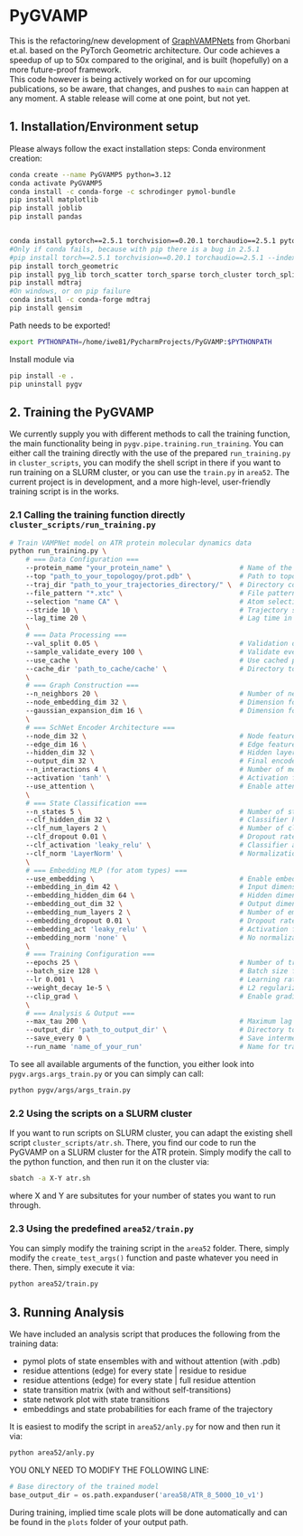 # PyGVAMP

This is the refactoring/new development of [GraphVAMPNets](https://github.com/ghorbanimahdi73/GraphVampNet) from Ghorbani et.al. based on the PyTorch Geometric architecture. Our code achieves a speedup of up to 50x compared to the original, and is built (hopefully) on a more future-proof framework.\
This code however is being actively worked on for our upcoming publications, so be aware, that changes, and pushes to `main` can happen at any moment. A stable release will come at one point, but not yet. 

## 1. Installation/Environment setup
Please always follow the exact installation steps:
Conda environment creation:
```bash
conda create --name PyGVAMP5 python=3.12
conda activate PyGVAMP5
conda install -c conda-forge -c schrodinger pymol-bundle
pip install matplotlib
pip install joblib
pip install pandas


conda install pytorch==2.5.1 torchvision==0.20.1 torchaudio==2.5.1 pytorch-cuda=12.4 -c pytorch -c nvidia
#Only if conda fails, because with pip there is a bug in 2.5.1
#pip install torch==2.5.1 torchvision==0.20.1 torchaudio==2.5.1 --index-url https://download.pytorch.org/whl/cu124
pip install torch_geometric
pip install pyg_lib torch_scatter torch_sparse torch_cluster torch_spline_conv -f https://data.pyg.org/whl/torch-2.5.0+cu124.html
pip install mdtraj
#On windows, or on pip failure
conda install -c conda-forge mdtraj
pip install gensim
```
Path needs to be exported!
```bash
export PYTHONPATH=/home/iwe81/PycharmProjects/PyGVAMP:$PYTHONPATH
```

Install module via
```bash
pip install -e .
pip uninstall pygv
```

## 2. Training the PyGVAMP

We currently supply you with different methods to call the training function, the main functionality being in `pygv.pipe.training.run_training`. You can either call the training directly  with the use of the prepared `run_training.py` in `cluster_scripts`, you can modify the shell script in there if you want to run training on a SLURM cluster, or you can use the `train.py` in `area52`. The current project is in development, and a more high-level, user-friendly training script is in the works.

### 2.1 Calling the training function directly `cluster_scripts/run_training.py`

```bash
# Train VAMPNet model on ATR protein molecular dynamics data
python run_training.py \
    # === Data Configuration ===
    --protein_name "your_protein_name" \                 # Name of the protein 
    --top "path_to_your_topologoy/prot.pdb" \            # Path to topology/structure file
    --traj_dir "path_to_your_trajectories_directory/" \  # Directory containing trajectory files
    --file_pattern "*.xtc" \                             # File pattern for trajectory files
    --selection "name CA" \                              # Atom selection (MDTRAJ based)
    --stride 10 \                                        # Trajectory stride
    --lag_time 20 \                                      # Lag time in nanoseconds
    \
    # === Data Processing ===
    --val_split 0.05 \                                   # Validation data percentage
    --sample_validate_every 100 \                        # Validate every N batches during training
    --use_cache \                                        # Use cached preprocessed data if available
    --cache_dir 'path_to_cache/cache' \                  # Directory to store cached data
    \
    # === Graph Construction ===
    --n_neighbors 20 \                                   # Number of nearest neighbors
    --node_embedding_dim 32 \                            # Dimension for initial node embeddings
    --gaussian_expansion_dim 16 \                        # Dimension for distance feature expansion (edge feats)
    \
    # === SchNet Encoder Architecture ===
    --node_dim 32 \                                      # Node feature dimension
    --edge_dim 16 \                                      # Edge feature dimension  
    --hidden_dim 32 \                                    # Hidden layer dimension
    --output_dim 32 \                                    # Final encoder output dimension
    --n_interactions 4 \                                 # Number of message-passing layers
    --activation 'tanh' \                                # Activation function for encoder
    --use_attention \                                    # Enable attention mechanism
    \
    # === State Classification ===
    --n_states 5 \                                       # Number of states
    --clf_hidden_dim 32 \                                # Classifier hidden dimension
    --clf_num_layers 2 \                                 # Number of classifier layers
    --clf_dropout 0.01 \                                 # Dropout rate for classifier
    --clf_activation 'leaky_relu' \                      # Classifier activation function
    --clf_norm 'LayerNorm' \                             # Normalization type for classifier
    \
    # === Embedding MLP (for atom types) ===
    --use_embedding \                                    # Enable embedding MLP for categorical features
    --embedding_in_dim 42 \                              # Input dimension (number of atoms/residues to be analyzed)
    --embedding_hidden_dim 64 \                          # Hidden dimension for embedding layers
    --embedding_out_dim 32 \                             # Output dimension of embedding
    --embedding_num_layers 2 \                           # Number of embedding MLP layers
    --embedding_dropout 0.01 \                           # Dropout rate for embedding
    --embedding_act 'leaky_relu' \                       # Activation function for embedding
    --embedding_norm 'none' \                            # No normalization for embedding
    \
    # === Training Configuration ===
    --epochs 25 \                                        # Number of training epochs
    --batch_size 128 \                                   # Batch size for training
    --lr 0.001 \                                         # Learning rate
    --weight_decay 1e-5 \                                # L2 regularization strength
    --clip_grad \                                        # Enable gradient clipping
    \
    # === Analysis & Output ===
    --max_tau 200 \                                      # Maximum lag time for timescale analysis
    --output_dir 'path_to_output_dir' \                  # Directory to save results
    --save_every 0 \                                     # Save intermediate checkpoints every N epochs (0=disabled)
    --run_name 'name_of_your_run'                        # Name for training run
```

To see all available arguments of the function, you either look into `pygv.args.args_train.py` or you can simply can call:
```bash
python pygv/args/args_train.py
```

### 2.2 Using the scripts on a SLURM cluster
If you want to run scripts on SLURM cluster, you can adapt the existing shell script `cluster_scripts/atr.sh`. There, you find our code to run the PyGVAMP on a SLURM cluster for the ATR protein. Simply modify the call to the python function, and then run it on the cluster via:
```bash
sbatch -a X-Y atr.sh
```
where X and Y are subsitutes for your number of states you want to run through.

### 2.3 Using the predefined `area52/train.py`
You can simply modify the training script in the `area52` folder. There, simply modify the `create_test_args()` function and paste whatever you need in there. Then, simply execute it via:
```bash
python area52/train.py
```

## 3. Running Analysis
We have included an analysis script that produces the following from the training data:
* pymol plots of state ensembles with and without attention (with .pdb)
* residue attentions (edge) for every state | residue to residue
* residue attentions (edge) for every state | full residue attention
* state transition matrix (with and without self-transitions)
* state network plot with state transitions
* embeddings and state probabilities for each frame of the trajectory

It is easiest to modify the script in `area52/anly.py` for now and then run it via:
```bash
python area52/anly.py
```
YOU ONLY NEED TO MODIFY THE FOLLOWING LINE:
```python
# Base directory of the trained model
base_output_dir = os.path.expanduser('area58/ATR_8_5000_10_v1')
```
During training, implied time scale plots will be done automatically and can be found in the `plots` folder of your output path.